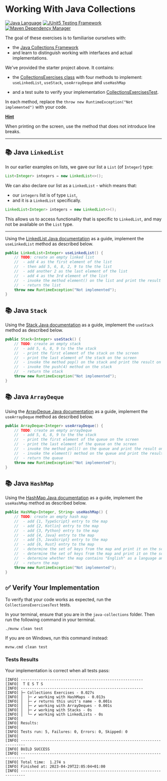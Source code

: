 # Working With Java Collections

[![Java Language](https://img.shields.io/badge/PLATFORM-OpenJDK-3A75B0.svg?style=for-the-badge)][1]
[![JUnit5 Testing Framework](https://img.shields.io/badge/testing%20framework-JUnit5-26A162.svg?style=for-the-badge)][7]
[![Maven Dependency Manager](https://img.shields.io/badge/dependency%20manager-Maven-AA215A.svg?style=for-the-badge)][8]

The goal of these exercises is to familiarise ourselves with:
- the [Java Collections Framework][2]
- and learn to distinguish working with interfaces and actual implementations.

We've provided the starter project above. It contains:

- the [CollectionsExercises class][9] with four methods to implement: `useLinkedList`, `useStack`, `useArrayDeque` and `useHashMap`

- and a test suite to verify your implementation [CollectionsExercisesTest][10].

In each method, replace the `throw new RuntimeException("Not implemented")` with your code.

**<ins>Hint</ins>**

When printing on the screen, use the method that does not introduce line breaks.

----

## :books: Java `LinkedList`

In our earlier examples on lists, we gave our list a `List` (of `Integer`) type:

```java
List<Integer> integers = new LinkedList<>();
```

We can also declare our list as a `LinkedList` - which means that:
- our `integers` list is of type `List`,
- and it is a `LinkedList` specifically.


```java
LinkedList<Integer> integers = new LinkedList<>();
```

This allows us to access functionality that is specific to `LinkedList`, and may not be available on the `List` type.

----

Using the [LinkedList Java documentation][3] as a guide, implement the `useLinkedList` method as described below.

```java
public LinkedList<Integer> useLinkedList() {
    // TODO: create an empty linked list
    //  - add 4 as the first element of the list
    //  - then add 5, 6, 8, 2, 9 to the the list
    //  - add another 2 as the last element of the list
    //  - add 4 as the 3rd element of the list
    //  - invoke the method element() on the list and print the result on the screen
    //  - return the list
    throw new RuntimeException("Not implemented");
}
```

## :books: Java `Stack`

Using the [Stack Java documentation][4] as a guide, implement the `useStack` method as described below.

```java
public Stack<Integer> useStack() {
    // TODO: create an empty stack
    //  - add 5, 6, 8, 9 to the the stack
    //  - print the first element of the stack on the screen
    //  - print the last element of the stack on the screen
    //  - invoke the method pop() on the stack and print the result on the screen
    //  - invoke the push(4) method on the stack
    //  - return the stack
    throw new RuntimeException("Not implemented");
}
```

## :books: Java `ArrayDeque`

Using the [ArrayDeque Java documentation][5] as a guide, implement the `useArrayDeque` method as described below.

```java
public ArrayDeque<Integer> useArrayDeque() {
    // TODO: create an empty arrayDeque
    //  - add 5, 6, 8, 9 to the the stack
    //  - print the first element of the queue on the screen
    //  - print the last element of the queue on the screen
    //  - invoke the method poll() on the queue and print the result on the screen
    //  - invoke the element() method on the queue and print the result on the screen
    //  - return the queue
    throw new RuntimeException("Not implemented");
}
```

## :books: Java `HashMap`

Using the [HashMap Java documentation][6] as a guide, implement the `useHashMap` method as described below.

```java
public HashMap<Integer, String> useHashMap() {
    // TODO: create an empty hash map
    //  - add {1, TypeScript} entry to the map
    //  - add {2, Kotlin} entry to the map
    //  - add {3, Python} entry to the map
    //  - add {4, Java} entry to the map
    //  - add {5, JavaScript} entry to the map
    //  - add {6, Rust} entry to the map
    //  - determine the set of keys from the map and print it on the screen
    //  - determine the set of keys from the map and print it on the screen
    //  - determine whether the map contains "English" as a language and print the result on the screen
    //  - return the map
    throw new RuntimeException("Not implemented");
}
```

## :white_check_mark: Verify Your Implementation

To verify that your code works as expected, run the `CollectionsExercisesTest` tests.

In your terminal, ensure that you are in the `java-collections` folder.
Then run the following command in your terminal.

```shell
./mvnw clean test
```

If you are on Windows, run this command instead:

```shell
mvnw.cmd clean test
```

### Tests Results

Your implementation is correct when all tests pass:

```shell
[INFO] -------------------------------------------------------
[INFO]  T E S T S
[INFO] -------------------------------------------------------
[INFO] ├─ Collections Exercises - 0.027s
[INFO] │  ├─ ✔ working with HashMaps - 0.013s
[INFO] │  ├─ ✔ returns this unit's name - 0.001s
[INFO] │  ├─ ✔ working with ArrayDeques - 0.001s
[INFO] │  ├─ ✔ working with Stacks - 0s
[INFO] │  └─ ✔ working with LinkedLists - 0s
[INFO] 
[INFO] Results:
[INFO] 
[INFO] Tests run: 5, Failures: 0, Errors: 0, Skipped: 0
[INFO] 
[INFO] ------------------------------------------------------------------------
[INFO] BUILD SUCCESS
[INFO] ------------------------------------------------------------------------
[INFO] Total time:  1.274 s
[INFO] Finished at: 2023-04-29T22:05:04+01:00
[INFO] ------------------------------------------------------------------------
```

[1]: https://docs.oracle.com/javase/8/docs/api/index.html
[2]: https://docs.oracle.com/javase/tutorial/collections/intro/index.html
[3]: https://docs.oracle.com/javase/8/docs/api/java/util/LinkedList.html
[4]: https://docs.oracle.com/javase/8/docs/api/java/util/Stack.html
[5]: https://docs.oracle.com/javase/8/docs/api/java/util/ArrayDeque.html
[6]: https://docs.oracle.com/javase/8/docs/api/java/util/HashMap.html
[7]: https://junit.org/junit5/
[8]: https://maven.apache.org/
[9]: https://github.com/cbfacademy/intro-to-java-course/blob/main/exercises/java-collections/src/main/java/com/cbfacademy/CollectionsExercises.java
[10]: https://github.com/cbfacademy/intro-to-java-course/blob/main/exercises/java-collections/src/test/java/com/cbfacademy/CollectionsExercisesTest.java
